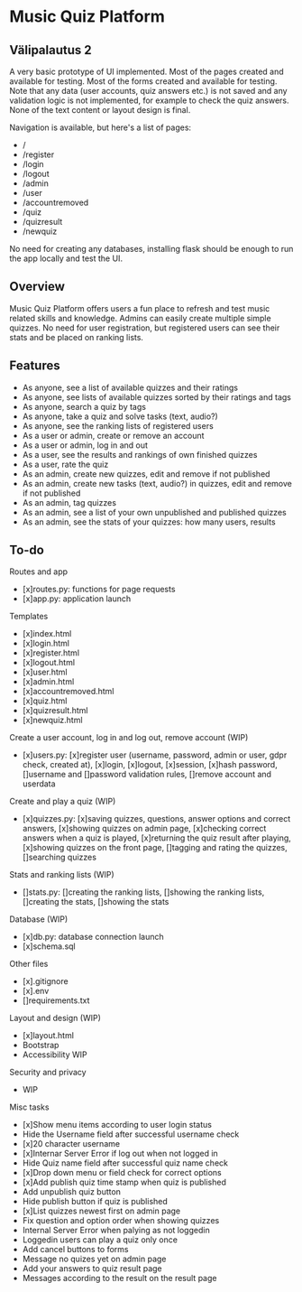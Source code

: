 # Music Quiz Platform

## Välipalautus 2

A very basic prototype of UI implemented. Most of the pages created and available for testing. Most of the forms created and available for testing. Note that any data (user accounts, quiz answers etc.) is not saved and any validation logic is not implemented, for example to check the quiz answers. None of the text content or layout design is final.

Navigation is available, but here's a list of pages:
* /
* /register
* /login
* /logout
* /admin
* /user
* /accountremoved
* /quiz
* /quizresult
* /newquiz

No need for creating any databases, installing flask should be enough to run the app locally and test the UI.

## Overview

Music Quiz Platform offers users a fun place to refresh and test music related skills and knowledge. Admins can easily create multiple simple quizzes. No need for user registration, but registered users can see their stats and be placed on ranking lists.

## Features

- As anyone, see a list of available quizzes and their ratings
- As anyone, see lists of available quizzes sorted by their ratings and tags
- As anyone, search a quiz by tags
- As anyone, take a quiz and solve tasks (text, audio?)
- As anyone, see the ranking lists of registered users
- As a user or admin, create or remove an account
- As a user or admin, log in and out
- As a user, see the results and rankings of own finished quizzes
- As a user, rate the quiz
- As an admin, create new quizzes, edit and remove if not published
- As an admin, create new tasks (text, audio?) in quizzes, edit and remove if not published
- As an admin, tag quizzes
- As an admin, see a list of your own unpublished and published quizzes
- As an admin, see the stats of your quizzes: how many users, results

## To-do

Routes and app
* [x]routes.py: functions for page requests
* [x]app.py: application launch

Templates
* [x]index.html
* [x]login.html
* [x]register.html
* [x]logout.html
* [x]user.html
* [x]admin.html
* [x]accountremoved.html
* [x]quiz.html
* [x]quizresult.html
* [x]newquiz.html

Create a user account, log in and log out, remove account (WIP)
* [x]users.py: [x]register user (username, password, admin or user, gdpr check, created at), [x]login, [x]logout, [x]session, [x]hash password, []username and []password validation rules, []remove account and userdata

Create and play a quiz (WIP)
* [x]quizzes.py: [x]saving quizzes, questions, answer options and correct answers, [x]showing quizzes on admin page, [x]checking correct answers when a quiz is played, [x]returning the quiz result after playing, [x]showing quizzes on the front page, []tagging and rating the quizzes, []searching quizzes

Stats and ranking lists (WIP)
* []stats.py: []creating the ranking lists, []showing the ranking lists, []creating the stats, []showing the stats

Database (WIP)
* [x]db.py: database connection launch
* [x]schema.sql

Other files
* [x].gitignore
* [x].env
* []requirements.txt

Layout and design (WIP)
* [x]layout.html
* Bootstrap
* Accessibility WIP

Security and privacy
* WIP

Misc tasks
* [x]Show menu items according to user login status
* Hide the Username field after successful username check
* [x]20 character username
* [x]Internar Server Error if log out when not logged in
* Hide Quiz name field after successful quiz name check
* [x]Drop down menu or field check for correct options
* [x]Add publish quiz time stamp when quiz is published
* Add unpublish quiz button
* Hide publish button if quiz is published
* [x]List quizzes newest first on admin page
* Fix question and option order when showing quizzes
* Internal Server Error when palying as not loggedin
* Loggedin users can play a quiz only once
* Add cancel buttons to forms
* Message no quizes yet on admin page
* Add your answers to quiz result page
* Messages according to the result on the result page